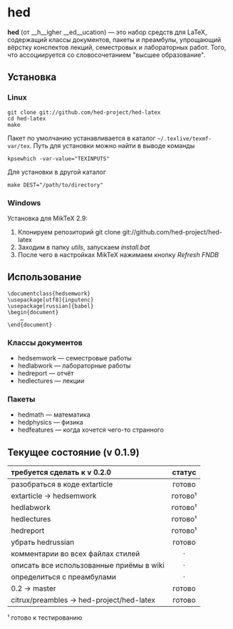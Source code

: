 # hed

__hed__ (от __h__igher __ed__ucation) — это набор средств для LaTeX,
содержащий классы документов, пакеты и преамбулы, упрощающий вёрстку
конспектов лекций, семестровых и лабораторных работ. Того, что ассоциируется со
словосочетанием "высшее образование".

## Установка
### Linux

    git clone git://github.com/hed-project/hed-latex
    cd hed-latex
    make

Пакет по умолчанию устанавливается в каталог `~/.texlive/texmf-var/tex`.
Путь для установки можно найти в выводе команды

    kpsewhich -var-value="TEXINPUTS"

Для установки в другой каталог

    make DEST="/path/to/directory"

### Windows

Установка для MikTeX 2.9:
1. Клонируем репозиторий
    git clone git://github.com/hed-project/hed-latex
2. Заходим в папку *utils*, запускаем *install.bat*
3. После чего в настройках MikTeX нажимаем кнопку *Refresh FNDB*

## Использование

    \documentclass{hedsemwork}
    \usepackage[utf8]{inputenc}
    \usepackage[russian]{babel}
    \begin{document}
        …
    \end{document}

### Классы документов

* hedsemwork — семестровые работы
* hedlabwork — лабораторные работы
* hedreport — отчёт
* hedlectures — лекции

### Пакеты

* hedmath — математика
* hedphysics — физика
* hedfeatures — когда хочется чего-то странного

## Текущее состояние (v 0.1.9)

|           требуется сделать к v 0.2.0          |  статус  |
|:-----------------------------------------------|:--------:|
| разобраться в коде extarticle                  |  готово  |
| extarticle → hedsemwork                        |  готово¹ |
| hedlabwork                                     |  готово¹ |
| hedlectures                                    |  готово¹ |
| hedreport                                      |  готово¹ |
| убрать hedrussian                              |  готово  |
| комментарии во всех файлах стилей              |     ·    |
| описать все использованные приёмы в wiki       |     ·    |
| определиться c преамбулами                     |     ·    |
| 0.2 → master                                   |  готово  |
| citrux/preambles → hed-project/hed-latex       |  готово  |

¹ готово к тестированию